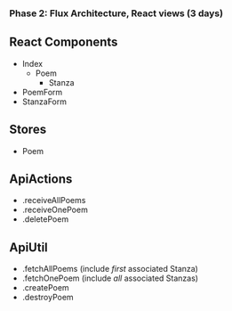 ### Phase 2: Flux Architecture, React views (3 days)

## React Components
* Index
  - Poem
    - Stanza
* PoemForm
* StanzaForm

## Stores
* Poem

## ApiActions
* .receiveAllPoems
* .receiveOnePoem
* .deletePoem

## ApiUtil
* .fetchAllPoems (include *first* associated Stanza)
* .fetchOnePoem (include *all* associated Stanzas)
* .createPoem
* .destroyPoem
